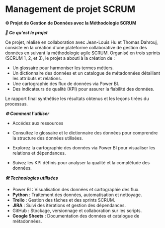 # Management de projet SCRUM

**⚙️ Projet de Gestion de Données avec la Méthodologie SCRUM**

***📖 Ce qu'est le projet***

Ce projet, réalisé en collaboration avec Jean-Louis Hu et Thomas Dahrouj, consiste en la création d'une plateforme collaborative de gestion des données en suivant la méthodologie agile SCRUM. Organisé en trois sprints (SCRUM 1, 2, et 3), le projet a abouti à la création de :

- Un glossaire pour harmoniser les termes métiers.
- Un dictionnaire des données et un catalogue de métadonnées détaillant les attributs et relations.
- Une cartographie des flux de données via Power BI.
- Des indicateurs de qualité (KPI) pour assurer la fiabilité des données.

Le rapport final synthétise les résultats obtenus et les leçons tirées du processus.

***⚙️ Comment l'utiliser***

- Accédez aux ressources

- Consultez le glossaire et le dictionnaire des données pour comprendre la structure des données utilisées.
  
- Explorez la cartographie des données via Power BI pour visualiser les relations et dépendances.
  
- Suivez les KPI définis pour analyser la qualité et la complétude des données.
  
***🛠️ Technologies utilisées***

- Power BI : Visualisation des données et cartographie des flux.
- **Python** : Traitement des données, automatisation et nettoyage.
- **Trello** : Gestion des tâches et des sprints SCRUM.
- **JIRA** : Suivi des itérations et gestion des dépendances.
- GitHub : Stockage, versionnage et collaboration sur les scripts.
- **Google Sheets** : Documentation des données et catalogue de métadonnées.
